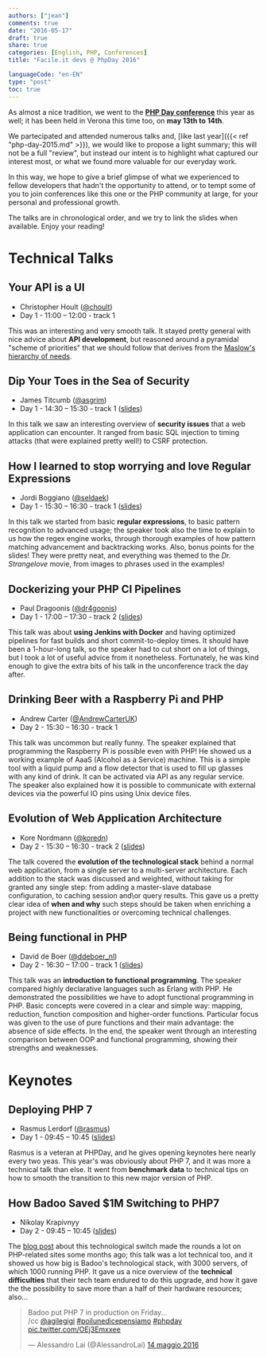 ```yaml
---
authors: ["jean"]
comments: true
date: "2016-05-17"
draft: true
share: true
categories: [English, PHP, Conferences]
title: "Facile.it devs @ PhpDay 2016"

languageCode: "en-EN"
type: "post"
toc: true
---
```

As almost a nice tradition, we went to the **[PHP Day conference](http://2016.phpday.it/)** this year as well; it has been held in Verona this time too, on **may 13th to 14th**. 

We partecipated and attended numerous talks and, [like last year]({{< ref "php-day-2015.md" >}}), we would like to propose a light summary; this will not be a full "review", but instead our intent is to highlight what captured our interest most, or what we found more valuable for our everyday work.

In this way, we hope to give a brief glimpse of what we experienced to fellow developers that hadn't the opportunity to attend, or to tempt some of you to join conferences like this one or the PHP community at large, for your personal and professional growth.

The talks are in chronological order, and we try to link the slides when available. Enjoy your reading!

# Technical Talks
## Your API is a UI
 * Christopher Hoult ([@choult](http://twitter.com/choult))
 * Day 1 - 11:00 – 12:00 - track 1
 
This was an interesting and very smooth talk. It stayed pretty general with nice advice about **API development**, but reasoned around a pyramidal "scheme of priorities" that we should follow that derives from the [Maslow's hierarchy of needs](https://en.wikipedia.org/wiki/Maslow%27s_hierarchy_of_needs).

## Dip Your Toes in the Sea of Security
 * James Titcumb ([@asgrim](http://twitter.com/asgrim))
 * Day 1 - 14:30 – 15:30 - track 1 ([slides](http://www.slideshare.net/asgrim1/dip-your-toes-in-the-sea-of-security-phpday-2016))
 
In this talk we saw an interesting overview of **security issues** that a web application can encounter. It ranged from basic SQL injection to timing attacks (that were explained pretty well!) to CSRF protection. 

## How I learned to stop worrying and love Regular Expressions 
 * Jordi Boggiano ([@seldaek](http://twitter.com/seldaek))
 * Day 1 - 15:30 – 16:30 - track 1 ([slides](http://slides.seld.be/?file=2016-05-13+How+I+learned+to+stop+worrying+and+love+Regular+Expressions.html))
 
In this talk we started from basic **regular expressions**, to basic pattern recognition to advanced usage; the speaker took also the time to explain to us how the regex engine works, through thorough examples of how pattern matching advancement and backtracking works. Also, bonus points for the slides! They were pretty neat, and everything was themed to the _Dr. Strangelove_ movie, from images to phrases used in the examples!

## Dockerizing your PHP CI Pipelines
 * Paul Dragoonis ([@dr4goonis](http://twitter.com/dr4goonis))
 * Day 1 - 17:00 – 17:30 - track 2 ([slides](http://dragoonis.com/talks/phpday-may-2016/#/))

This talk was about **using Jenkins with Docker** and having optimized pipelines for fast builds and short commit-to-deploy times. It should have been a 1-hour-long talk, so the speaker had to cut short on a lot of things, but I took a lot of useful advice from it nonetheless. Fortunately, he was kind enough to give the extra bits of his talk in the unconference track the day after.  

## Drinking Beer with a Raspberry Pi and PHP
 * Andrew Carter ([@AndrewCarterUK](http://twitter.com/AndrewCarterUK))
 * Day 2 - 15:30 – 16:30 - track 1

This talk was uncommon but really funny. The speaker explained that programming the Raspberry Pi is possible even with PHP! He showed us a working example of AaaS (Alcohol as a Service) machine. This is a simple tool with a liquid pump and a flow detector that is used to fill up glasses with any kind of drink. It can be activated via API as any regular service. The speaker also explained how it is possible to communicate with external devices via the powerful IO pins using Unix device files.

## Evolution of Web Application Architecture
 * Kore Nordmann ([@koredn](http://twitter.com/koredn))
 * Day 2 - 15:30 – 16:30 - track 2 ([slides](https://qafoo.com/resources/presentations/phpday_2016_2016/evolution_of_web_application_architecture.html))
 
The talk covered the **evolution of the technological stack** behind a normal web application, from a single server to a multi-server architecture. Each addition to the stack was discussed and weighted, without taking for granted any single step: from adding a master-slave database configuration, to caching session and\or query results. This gave us a pretty clear idea of **when and why** such steps should be taken when enriching a project with new functionalities or overcoming technical challenges.

## Being functional in PHP
 * David de Boer ([@ddeboer_nl](http://twitter.com/ddeboer_nl))
 * Day 2 - 16:30 – 17:00 - track 1 ([slides](http://www.slideshare.net/boerdedavid/being-functional-in-php-php-day-italy-2016))

This talk was an **introduction to functional programming**. The speaker compared highly declarative languages such as Erlang with PHP. He demonstrated the possibilities we have to adopt functional programming in PHP. Basic concepts were covered in a clear and simple way: mapping, reduction, function composition and higher-order functions. Particular focus was given to the use of pure functions and their main advantage: the absence of side effects. In the end, the speaker went through an interesting comparison between OOP and functional programming, showing their strengths and weaknesses.

# Keynotes
## Deploying PHP 7
 * Rasmus Lerdorf ([@rasmus](http://twitter.com/rasmus))
 * Day 1 - 09:45 – 10:45 ([slides](http://talks.php.net/phpday16#/))

Rasmus is a veteran at PHPDay, and he gives opening keynotes here nearly every two yeas. This year's was obviously about PHP 7, and it was more a technical talk than else. It went from **benchmark data** to technical tips on how to smooth the transition to this new major version of PHP.

## How Badoo Saved $1M Switching to PHP7
 * Nikolay Krapivnyy
 * Day 2 - 09:45 – 10:45 ([slides](https://dl.dropboxusercontent.com/u/216377/verona_php_2.pdf))

The [blog post](https://techblog.badoo.com/blog/2016/03/14/how-badoo-saved-one-million-dollars-switching-to-php7/) about this technological switch made the rounds a lot on PHP-related sites some months ago; this talk was a lot technical too, and it showed us how big is Badoo's technological stack, with 3000 servers, of which 1000 running PHP. It gave us a nice overview of the **technical difficulties** that their tech team endured to do this upgrade, and how it gave the the possibility to save more than a half of their hardware resources; also...

<blockquote class="twitter-tweet" data-lang="it"><p lang="en" dir="ltr">Badoo put PHP 7 in production on Friday... <br>/cc <a href="https://twitter.com/agilegigi">@agilegigi</a> <a href="https://twitter.com/hashtag/poiluned%C3%ACcepensiamo?src=hash">#poilunedìcepensiamo</a> <a href="https://twitter.com/hashtag/phpday?src=hash">#phpday</a> <a href="https://t.co/OEj3Emxxee">pic.twitter.com/OEj3Emxxee</a></p>&mdash; Alessandro Lai (@AlessandroLai) <a href="https://twitter.com/AlessandroLai/status/731403882321063936">14 maggio 2016</a></blockquote>
<script async src="//platform.twitter.com/widgets.js" charset="utf-8"></script>
